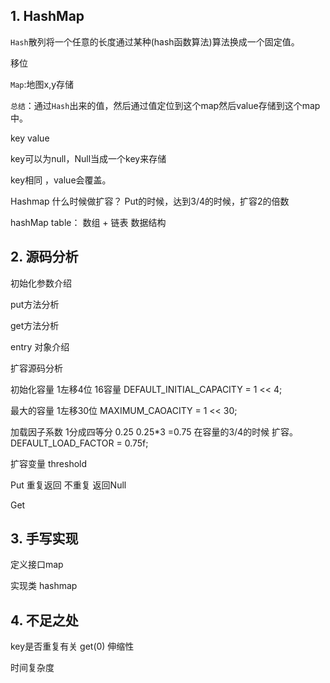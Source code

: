 ## 1. HashMap

`Hash`散列将一个任意的长度通过某种(hash函数算法)算法换成一个固定值。

移位

`Map`:地图x,y存储

`总结`：通过`Hash`出来的值，然后通过值定位到这个map然后value存储到这个map中。

key value

key可以为null，Null当成一个key来存储

key相同 ，value会覆盖。

Hashmap 什么时候做扩容？ Put的时候，达到3/4的时候，扩容2的倍数

hashMap table： 数组 + 链表 数据结构


## 2. 源码分析

初始化参数介绍

put方法分析

get方法分析

entry 对象介绍

扩容源码分析


初始化容量 	1左移4位 16容量
DEFAULT_INITIAL_CAPACITY = 1 << 4;

最大的容量  1左移30位
MAXIMUM_CAOACITY = 1 << 30;

加载因子系数 1分成四等分 0.25 0.25*3 =0.75 在容量的3/4的时候 扩容。
DEFAULT_LOAD_FACTOR = 0.75f;

扩容变量
threshold

Put 重复返回 不重复 返回Null

Get




## 3. 手写实现

定义接口map

实现类 hashmap

## 4. 不足之处

key是否重复有关 get(0)
伸缩性

时间复杂度
